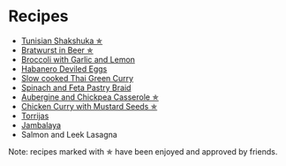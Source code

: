 # Recipes

-   [Tunisian Shakshuka ✯](https://jlambdev.github.io/docs/shakshuka)
-   [Bratwurst in Beer ✯](https://jlambdev.github.io/docs/beerbratwurst)
-   [Broccoli with Garlic and Lemon](https://jlambdev.github.io/docs/broccoligarliclemon)
-   [Habanero Deviled Eggs](https://jlambdev.github.io/docs/deviledeggs)
-   [Slow cooked Thai Green Curry](https://jlambdev.github.io/docs/thaigreencurry)
-   [Spinach and Feta Pastry Braid](https://jlambdev.github.io/docs/spinachcheesebraid)
-   [Aubergine and Chickpea Casserole ✯](https://jlambdev.github.io/docs/auberginecasserole)
-   [Chicken Curry with Mustard Seeds ✯](https://jlambdev.github.io/docs/chickencurry)
-   [Torrijas](https://jlambdev.github.io/docs/torrijas)
-   [Jambalaya](https://jlambdev.github.io/docs/jambalaya)
-   Salmon and Leek Lasagna

Note: recipes marked with ✯ have been enjoyed and approved by friends.

